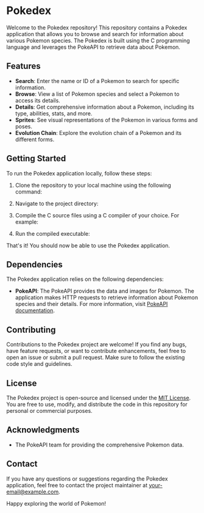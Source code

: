 # Pokedex

Welcome to the Pokedex repository! This repository contains a Pokedex application that allows you to browse and search for information about various Pokemon species. The Pokedex is built using the C programming language and leverages the PokeAPI to retrieve data about Pokemon.

## Features

- **Search**: Enter the name or ID of a Pokemon to search for specific information.
- **Browse**: View a list of Pokemon species and select a Pokemon to access its details.
- **Details**: Get comprehensive information about a Pokemon, including its type, abilities, stats, and more.
- **Sprites**: See visual representations of the Pokemon in various forms and poses.
- **Evolution Chain**: Explore the evolution chain of a Pokemon and its different forms.

## Getting Started

To run the Pokedex application locally, follow these steps:

1. Clone the repository to your local machine using the following command:

2. Navigate to the project directory:

3. Compile the C source files using a C compiler of your choice. For example:

4. Run the compiled executable:


That's it! You should now be able to use the Pokedex application.

## Dependencies

The Pokedex application relies on the following dependencies:

- **PokeAPI**: The PokeAPI provides the data and images for Pokemon. The application makes HTTP requests to retrieve information about Pokemon species and their details. For more information, visit [PokeAPI documentation](https://pokeapi.co/docs/v2).

## Contributing

Contributions to the Pokedex project are welcome! If you find any bugs, have feature requests, or want to contribute enhancements, feel free to open an issue or submit a pull request. Make sure to follow the existing code style and guidelines.

## License

The Pokedex project is open-source and licensed under the [MIT License](LICENSE). You are free to use, modify, and distribute the code in this repository for personal or commercial purposes.

## Acknowledgments

- The PokeAPI team for providing the comprehensive Pokemon data.

## Contact

If you have any questions or suggestions regarding the Pokedex application, feel free to contact the project maintainer at [your-email@example.com](mailto:your-email@example.com).

Happy exploring the world of Pokemon!




